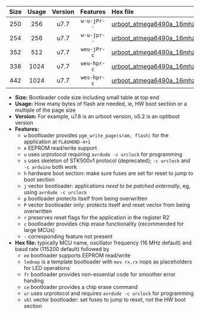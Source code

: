 |Size|Usage|Version|Features|Hex file|
|:-:|:-:|:-:|:-:|:--|
|250|256|u7.7|`w-u-jPr--`|[urboot_atmega6490a_16mhz_38400bps_lednop_ur_vbl.hex](https://raw.githubusercontent.com/stefanrueger/urboot.hex/main/mcus/atmega6490a/fcpu_16mhz/38400_bps/urboot_atmega6490a_16mhz_38400bps_lednop_ur_vbl.hex)|
|254|256|u7.7|`w-u-jpr--`|[urboot_atmega6490a_16mhz_38400bps_lednop_fr_ur_vbl.hex](https://raw.githubusercontent.com/stefanrueger/urboot.hex/main/mcus/atmega6490a/fcpu_16mhz/38400_bps/urboot_atmega6490a_16mhz_38400bps_lednop_fr_ur_vbl.hex)|
|352|512|u7.7|`weu-jPr-c`|[urboot_atmega6490a_16mhz_38400bps_ee_lednop_fr_ce_ur_vbl.hex](https://raw.githubusercontent.com/stefanrueger/urboot.hex/main/mcus/atmega6490a/fcpu_16mhz/38400_bps/urboot_atmega6490a_16mhz_38400bps_ee_lednop_fr_ce_ur_vbl.hex)|
|338|1024|u7.7|`weu-hpr-c`|[urboot_atmega6490a_16mhz_38400bps_ee_lednop_fr_ce_ur.hex](https://raw.githubusercontent.com/stefanrueger/urboot.hex/main/mcus/atmega6490a/fcpu_16mhz/38400_bps/urboot_atmega6490a_16mhz_38400bps_ee_lednop_fr_ce_ur.hex)|
|442|1024|u7.7|`wes-hpr-c`|[urboot_atmega6490a_16mhz_38400bps_ee_lednop_fr_ce.hex](https://raw.githubusercontent.com/stefanrueger/urboot.hex/main/mcus/atmega6490a/fcpu_16mhz/38400_bps/urboot_atmega6490a_16mhz_38400bps_ee_lednop_fr_ce.hex)|

- **Size:** Bootloader code size including small table at top end
- **Usage:** How many bytes of flash are needed, ie, HW boot section or a multiple of the page size
- **Version:** For example, u7.6 is an urboot version, o5.2 is an optiboot version
- **Features:**
  + `w` bootloader provides `pgm_write_page(sram, flash)` for the application at `FLASHEND-4+1`
  + `e` EEPROM read/write support
  + `u` uses urprotocol requiring `avrdude -c urclock` for programming
  + `s` uses skeleton of STK500v1 protocol (deprecated); `-c urclock` and `-c arduino` both work
  + `h` hardware boot section: make sure fuses are set for reset to jump to boot section
  + `j` vector bootloader: applications *need to be patched externally*, eg, using `avrdude -c urclock`
  + `p` bootloader protects itself from being overwritten
  + `P` vector bootloader only: protects itself and reset vector from being overwritten
  + `r` preserves reset flags for the application in the register R2
  + `c` bootloader provides chip erase functionality (recommended for large MCUs)
  + `-` corresponding feature not present
- **Hex file:** typically MCU name, oscillator frequency (16 MHz default) and baud rate (115200 default) followed by
  + `ee` bootloader supports EEPROM read/write
  + `lednop` is a template bootloader with `mov rx,rx` nops as placeholders for LED operations
  + `fr` bootloader provides non-essential code for smoother error handing
  + `ce` bootloader provides a chip erase command
  + `ur` uses urprotocol and requires `avrdude -c urclock` for programming
  + `vbl` vector bootloader: set fuses to jump to reset, not the HW boot section
